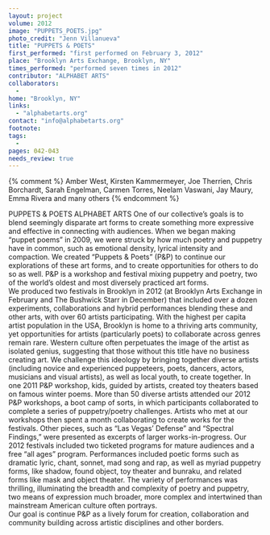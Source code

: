 ```yaml
---
layout: project
volume: 2012
image: "PUPPETS_POETS.jpg"
photo_credit: "Jenn Villanueva"
title: "PUPPETS & POETS"
first_performed: "first performed on February 3, 2012"
place: "Brooklyn Arts Exchange, Brooklyn, NY"
times_performed: "performed seven times in 2012"
contributor: "ALPHABET ARTS"
collaborators: 
  - 
home: "Brooklyn, NY"
links: 
  - "alphabetarts.org"
contact: "info@alphabetarts.org"
footnote: 
tags: 
  - 
pages: 042-043
needs_review: true
---
```


{% comment %} 
Amber West, Kirsten Kammermeyer, Joe Therrien, Chris Borchardt, Sarah Engelman, Carmen Torres, Neelam Vaswani, Jay Maury, Emma Rivera and many others
{% endcomment %}

 PUPPETS &amp; POETS 
 ALPHABET ARTS 
 One of our collective’s goals is to blend seemingly disparate art forms to create something more expressive and effective in connecting with audiences. When we began making “puppet poems” in 2009, we were struck by how much poetry and puppetry have in common, such as emotional density, lyrical intensity and compaction. We created “Puppets &amp; Poets” (P&amp;P) to continue our explorations of these art forms, and to create opportunities for others to do so as well. P&amp;P is a workshop and festival mixing puppetry and poetry, two of the world’s oldest and most diversely practiced art forms.  
 We produced two festivals in Brooklyn in 2012 (at Brooklyn Arts Exchange in February and The Bushwick Starr in December) that included over a dozen experiments, collaborations and hybrid performances blending these and other arts, with over 60 artists participating. With the highest per capita artist population in the USA, Brooklyn is home to a thriving arts community, yet opportunities for artists (particularly poets) to collaborate across genres remain rare. Western culture often perpetuates the image of the artist as isolated genius, suggesting that those without this title have no business creating art. We challenge this ideology by bringing together diverse artists (including novice and experienced puppeteers, poets, dancers, actors, musicians and visual artists), as well as local youth, to create together. In one 2011 P&amp;P workshop, kids, guided by artists, created toy theaters based on famous winter poems. 
 More than 50 diverse artists attended our 2012 P&amp;P workshops, a boot camp of sorts, in which participants collaborated to complete a series of puppetry/poetry challenges. Artists who met at our workshops then spent a month collaborating to create works for the festivals. Other pieces, such as “Las Vegas’ Defense” and “Spectral Findings,” were presented as excerpts of larger works-in-progress. Our 2012 festivals included two ticketed programs for mature audiences and a free “all ages” program. Performances included poetic forms such as dramatic lyric, chant, sonnet, mad song and rap, as well as myriad puppetry forms, like shadow, found object, toy theater and bunraku, and related forms like mask and object theater. The variety of performances was thrilling, illuminating the breadth and complexity of poetry and puppetry, two means of expression much broader, more complex and intertwined than mainstream American culture often portrays.  
 Our goal is continue P&amp;P as a lively forum for creation, collaboration and community building across artistic disciplines and other borders. 

